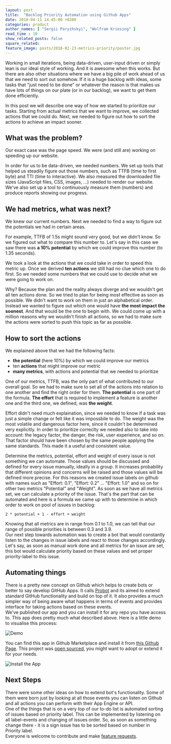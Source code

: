 ```yaml
---
layout: post
title:  "Backlog Priority Automation using Github Apps"
date: 2018-04-11 14:45:00 +0200
categories: product
author_names: [ "Sergii Paryzhskyi", "Wolfram Kriesing" ]
read_time : 10
show_related_posts: false
square_related:
feature_image: posts/2018-02-23-metrics-priority/poster.jpg
---
```


Working in small iterations, being data-driven, user-input driven or simply lean is our ideal
style of working. And it is awesome when this works. But there are also other situations where
we have a big pile of work ahead of us that we need to sort out somehow. If it is a huge backlog with ideas, some tasks that "just need to be done" or whatever the reason is that makes us have lots of things on our plate (or in our backlog), we want to get them done efficiently.

In this post we will describe one way of how we started to prioritize our tasks. Starting from actual metrics that we want to improve, we collected actions that we could do. Next, we needed to figure out how to sort the actions to achieve an impact sooner.

## What was the problem?

Our exact case was the page speed. We were (and still are) working on speeding up our website.

In order for us to be data-driven, we needed numbers. We set up tools that helped us steadily figure out those numbers, such
as TTFB (time to first byte) and TTI (time to interactive). We also measured the downloaded file sizes (JavaScript files, CSS, images, ...) needed to render our website.
We've also set up a tool to continuously measure them (numbers) and produce reports showing our progress.

## We had metrics, what was next?

We knew our current numbers. Next we needed to find a way to figure out the potentials we had
in certain areas.

For example, TTFB of 1.5s might sound very good, but we didn't know.
So we figured out what to compare this number to. Let's say in this case we saw there was **a 10% potential** by which we could improve this number (to 1.35 seconds).

We took a look at the actions that we could take in order to speed this metric up. Once we derived **ten actions** we still had no clue which one to do first. So we needed some numbers that we could use to decide what we were going to work on.

Why? Because the plan and the reality always diverge and we wouldn't get all ten actions done. So we tried to plan for being most effective as soon as possible. We didn't want to work on them in just an alphabetical order. Instead we wanted to figure out which one would have
**the most impact the soonest**. And that would be the one to begin with. We could come up with a million
reasons why we wouldn't finish all actions,
so we had to make sure the actions were sorted to push this topic as far as possible.

## How to sort the actions

We explained above that we had the following facts:
- **the potential** (here 10%) by which we could improve our metrics
- ten **actions** that might improve our metric
- **many metrics**, with actions and potential that we needed to prioritize

One of our metrics, TTFB, was the only part of what contributed to our overall goal. So we had to make sure to set all of the actions into relation to one another and find the right order for them. **The potential** is one part of the formula. **The effort** that is required to implement a feature is another one and the third one, we defined, was **the weight**. 

Effort didn't need much explaination, since we needed to know if a task was just a simple change or felt like it was impossbile to do. The weight was the most volatile and dangerous factor here, since it couldn't be determined very explicitly. In order to prioritize correclty we needed also to take into account: the legacy factor, the danger, the risk, user experience, and so on. That factor should have been chosen by the same people applying the same standards. This made it a useful and consistent value.

Determine the metrics, potential, effort and weight of every issue is not something we can automate. Those values should be discussed and defined for every issue manually, ideally in a group. It increases probability that different opinions and concerns will be raised and those values will be defined more precise. For this reasons we created issue labels on github with names such as "Effort: 0.1", "Effort: 0.2" ... "Effort: 1.0" and so on for other two metrics "Potential" and "Weight". 
As soon as we have all metrics set, we can calculate a priority of the issue. That's the part that can be automated and here is a formula we came up with to determine in which order to work on pool of issues in backlog:
```
2 * potential + 1 - effort + weight
```

Knowing that all metrics are in range from 0.1 to 1.0, we can tell that our range of possible priorities is between 0.3 and 3.9.  
Our next step towards automation was to create a bot that would constantly listen to the changes in issue labels and react to those changes accordingly. Let's say, as soon as manual work done and all metrics for an issue are set, this bot would calculate priority based on these values and set proper priority-label to this issue.  


## Automating things

There is a pretty new concept on Github which helps to create bots or better to say develop GitHub Apps. It calls [Probot][probot] and its aimed to extend standard GitHub functionality and build on top of it. It also provides a much simpler way of being aware what happens in terms of events and provides interface for taking actions based on these events.  
We've published our app and you can install it for any repo you have access to. This app does pretty much what described above. Here is a little demo to visualise this process:

<img onClick="this.src='{{site.baseurl}}/img/posts/2018-02-23-metrics-priority/demo-labels.gif'" src="{{site.baseurl}}/img/posts/2018-02-23-metrics-priority/demo-labels-play.png" alt="Demo" />

You can find this app in Github Marketplace and install it from [this Github Page][app]. This project was [open sourced][repo], you might want to adopt or extend it for your needs.

<img src="{{site.baseurl}}/img/posts/2018-02-23-metrics-priority/install-app.png" alt="Install the App" />

[probot]: https://probot.github.io/
[app]: https://github.com/apps/issue-prioritizer
[repo]: https://github.com/holidaycheck/issue-prioritizer

## Next Steps

There were some other ideas on how to extend bot's functionality. Some of them were born just by looking at all those events you can listen on Github and all actions you can perform with their App Engine or API.  
One of the things that is on a very top of our to-do list is automated sorting of issues based on priority label. This can be implemented by listening on all label-events and changing of issues order. So, as soon as something change there - it is a sign issue has to be sorted based on number in Priority label.  
Everyone is welcome to contribute and make [feature requests][feature-requests].

[feature-requests]: https://github.com/holidaycheck/issue-prioritizer/issues 

